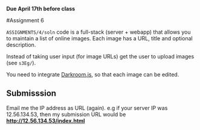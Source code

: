 **Due April 17th before class**

#Assignment 6

``ASSIGNMENTS/4/soln`` code is a full-stack (server +
webapp) that allows you to maintain a list of online images. Each image
has a URL, title and optional description. 

Instead of taking user input (for image URLs) get the user to upload
images (see ``s3Eg/``).

You need to integrate
[Darkroom.js](https://github.com/MattKetmo/darkroomjs), so that each
image can be edited.

## Submisssion

Email me the IP address as URL (again). e.g if your server IP was 12.56.134.53,
then my submission URL would be **http://12.56.134.53/index.html**

